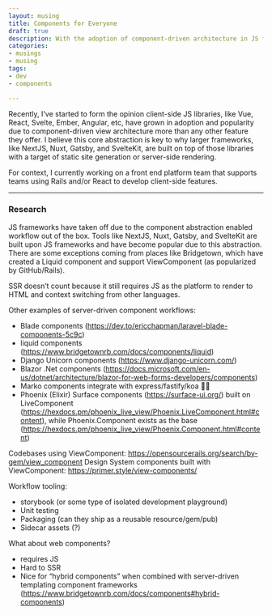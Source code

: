```yaml
---
layout: musing
title: Components for Everyone
draft: true
description: With the adoption of component-driven architecture in JS frameworks, how can server-side applications take advantage of a similar workflow in their native languages?
categories:
- musings
- musing
tags:
- dev
- components

---
```


Recently, I've started to form the opinion client-side JS libraries, like Vue, React, Svelte, Ember, Angular, etc, have grown in adoption and popularity due to component-driven view architecture more than any other feature they offer. I believe this core abstraction is key to why larger frameworks, like NextJS, Nuxt, Gatsby, and SvelteKit,  are built on top of those libraries with a target of static site generation or server-side rendering.

For context, I currently working on a front end platform team that supports teams using Rails and/or React to develop client-side features. 


---------------------

### Research

JS frameworks have taken off due to the component abstraction enabled workflow out of the box. Tools like NextJS, Nuxt, Gatsby, and SvelteKit are built upon JS frameworks and have become popular due to this abstraction. There are some exceptions coming from places like Bridgetown, which have created a Liquid component and support ViewComponent (as popularized by GitHub/Rails). 

SSR doesn’t count because it still requires JS as the platform to render to HTML and context switching from other languages. 

Other examples of server-driven component workflows:

- Blade components (https://dev.to/ericchapman/laravel-blade-components-5c9c)
- liquid components (https://www.bridgetownrb.com/docs/components/liquid)
- Django Unicorn components (https://www.django-unicorn.com/)
- Blazor .Net components (https://docs.microsoft.com/en-us/dotnet/architecture/blazor-for-web-forms-developers/components)
- Marko components integrate with express/fastify/koa 🤷‍♂️ 
- Phoenix (Elixir) Surface components (https://surface-ui.org/) built on LiveComponent (https://hexdocs.pm/phoenix_live_view/Phoenix.LiveComponent.html#content), while Phoenix.Component exists as the base (https://hexdocs.pm/phoenix_live_view/Phoenix.Component.html#content)

Codebases using ViewComponent: https://opensourcerails.org/search/by-gem/view_component
Design System components built with ViewComponent: https://primer.style/view-components/


Workflow tooling:

- storybook (or some type of isolated development playground)
- Unit testing
- Packaging (can they ship as a reusable resource/gem/pub)
- Sidecar assets (?)

What about web components?

- requires JS
- Hard to SSR
- Nice for “hybrid components” when combined with server-driven templating component frameworks (https://www.bridgetownrb.com/docs/components#hybrid-components)

